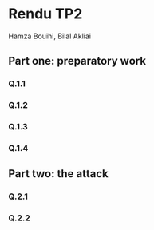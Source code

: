 # Rendu TP2

Hamza Bouihi, Bilal Akliai

## Part one: preparatory work

### Q.1.1

### Q.1.2

### Q.1.3

### Q.1.4

## Part two: the attack

### Q.2.1

### Q.2.2
